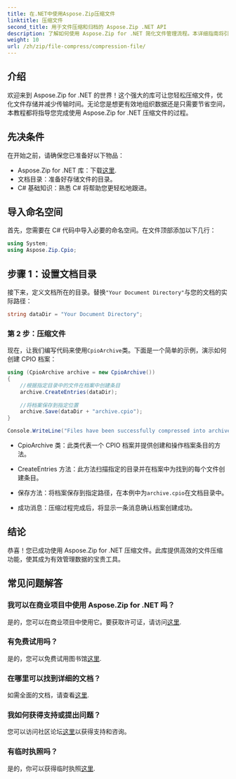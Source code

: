 ```yaml
---
title: 在.NET中使用Aspose.Zip压缩文件
linktitle: 压缩文件
second_title: 用于文件压缩和归档的 Aspose.Zip .NET API
description: 了解如何使用 Aspose.Zip for .NET 简化文件管理流程。本详细指南将引导您完成压缩文件的步骤。
weight: 10
url: /zh/zip/file-compress/compression-file/
---
```

## 介绍

欢迎来到 Aspose.Zip for .NET 的世界！这个强大的库可让您轻松压缩文件，优化文件存储并减少传输时间。无论您是想更有效地组织数据还是只需要节省空间，本教程都将指导您完成使用 Aspose.Zip for .NET 压缩文件的过程。

## 先决条件

在开始之前，请确保您已准备好以下物品：

-  Aspose.Zip for .NET 库：下载[这里](https://releases.aspose.com/zip/net/).
- 文档目录：准备好存储文件的目录。
- C# 基础知识：熟悉 C# 将帮助您更轻松地跟进。

## 导入命名空间

首先，您需要在 C# 代码中导入必要的命名空间。在文件顶部添加以下几行：

```csharp
using System;
using Aspose.Zip.Cpio;
```

## 步骤 1：设置文档目录

接下来，定义文档所在的目录。替换`"Your Document Directory"`与您的文档的实际路径：

```csharp
string dataDir = "Your Document Directory";
```

### 第 2 步：压缩文件

现在，让我们编写代码来使用`CpioArchive`类。下面是一个简单的示例，演示如何创建 CPIO 档案：

```csharp
using (CpioArchive archive = new CpioArchive())
{
    //根据指定目录中的文件在档案中创建条目
    archive.CreateEntries(dataDir);
    
    //将档案保存到指定位置
    archive.Save(dataDir + "archive.cpio");
}

Console.WriteLine("Files have been successfully compressed into archive.cpio!");
```

- CpioArchive 类：此类代表一个 CPIO 档案并提供创建和操作档案条目的方法。
  
- CreateEntries 方法：此方法扫描指定的目录并在档案中为找到的每个文件创建条目。
  
- 保存方法：将档案保存到指定路径，在本例中为`archive.cpio`在文档目录中。
  
- 成功消息：压缩过程完成后，将显示一条消息确认档案创建成功。

## 结论

恭喜！您已成功使用 Aspose.Zip for .NET 压缩文件。此库提供高效的文件压缩功能，使其成为有效管理数据的宝贵工具。

## 常见问题解答

### 我可以在商业项目中使用 Aspose.Zip for .NET 吗？
是的，您可以在商业项目中使用它。要获取许可证，请访问[这里](https://purchase.conholdate.com/buy).

### 有免费试用吗？
是的，您可以免费试用图书馆[这里](https://releases.aspose.com/).

### 在哪里可以找到详细的文档？
如需全面的文档，请查看[这里](https://reference.aspose.com/zip/net/).

### 我如何获得支持或提出问题？
您可以访问社区论坛[这里](https://forum.aspose.com/c/zip/37)以获得支持和咨询。

### 有临时执照吗？
是的，你可以获得临时执照[这里](https://purchase.conholdate.com/temporary-license/).